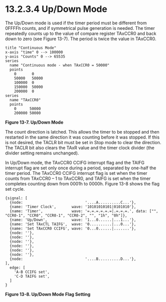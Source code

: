# 13.2.3.4 Up/Down Mode

The Up/Down mode is used if the timer period must be different from 0FFFFh counts, and if symmetrical pulse generation is needed. The timer repeatedly counts up to the value of compare register TAxCCR0 and back down to zero (see Figure 13-7). The period is twice the value in TAxCCR0.

<a id="figure-13-7"></a>

```text
title "Continuous Mode"
x-axis "time" 0 --> 100000
y-axis "Counts" 0 --> 65535
series
  name "Continuous mode - when TAxCCR0 = 50000"
  points
    0       0
    50000   50000
    100000  0
    150000  50000
    200000  0
series
  name "TAxCCR0"
  points
    0      50000
    200000 50000
```

**Figure 13-7. Up/Down Mode**

The count direction is latched. This allows the timer to be stopped and then restarted in the same direction it was counting before it was stopped. If this is not desired, the TACLR bit must be set in Stop mode to clear the direction. The TACLR bit also clears the TAxR value and the timer clock divider (the divider setting remains unchanged).

In Up/Down mode, the TAxCCR0 CCIFG interrupt flag and the TAIFG interrupt flag are set only once during a period, separated by one-half the timer period. The TAxCCR0 CCIFG interrupt flag is set when the timer counts from TAxCCR0 – 1 to TAxCCR0, and TAIFG is set when the timer completes counting down from 0001h to 0000h. Figure 13-8 shows the flag set cycle.

<a id="figure-13-8"></a>

```text
{signal: [
  {node:                            '....A..........C...'},
  {name: 'Timer Clock',       wave: '10101010101|0101010'},
  {name: 'Timer',             wave: '=.=.=.=.=.=|.=.=.=.', data: ["", "CCR0-1", "CCR0", "CCR0-1", "CCR0-2", "", "1h", "0h"]},
  {name: 'Up/Down',           wave: '1...0......|...1...'},
  {name: 'Set TAxCTL TAIFG',  wave: '0..........|...0...'},
  {name: 'Set TAxCCR0 CCIFG', wave: '0...0......|.......'},
  {node: ''},
  {node: ''},
  {node: ''},
  {node: ''},
  {node: ''},
  {node: ''},
  {node:                            '....B..........D...'},
],
  edge: [
    'A-B CCIFG set',
    'C-D TAIFG set',
  ]
}
```

**Figure 13-8. Up/Down Mode Flag Setting**
